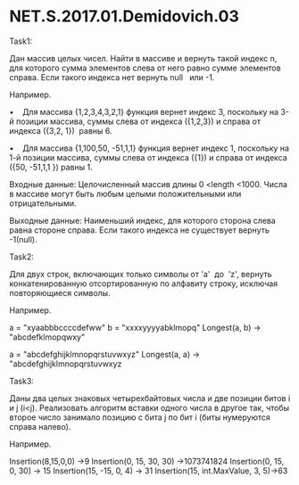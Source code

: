 # NET.S.2017.01.Demidovich.03
Task1:

Дан массив целых чисел. Найти в массиве и вернуть такой индекс n, для которого сумма элементов слева от него равно сумме элементов справа. Если такого индекса нет вернуть null   или -1.

Например.

•    Для массива {1,2,3,4,3,2,1} функция вернет индекс 3, поскольку на 3-й
позиции массива, суммы слева от индекса ({1,2,3}) и справа от индекса ({3,2, 1})
 равны 6.
 
•    Для массива {1,100,50, -51,1,1} функция вернет индекс 1, поскольку на 1-й 
позиции массива, суммы слева от индекса ({1}) и справа от индекса ({50, -51,1,1 }) 
равны 1.

Входные данные: Целочисленный массив длины 0 <length <1000. Числа в массиве могут быть любым целыми положительными или отрицательными.

Выходные данные: Наименьший индекс, для которого сторона слева равна стороне справа. Если такого индекса не существует вернуть -1(null).

Task2:

Для двух строк, включающих только символы от 'a'  до  'z', вернуть конкатенированную отсортированную по алфавиту строку, исключая повторяющиеся символы.

Например.

a = "xyaabbbccccdefww"
b = "xxxxyyyyabklmopq"
Longest(a, b) -> "abcdefklmopqwxy"

a = "abcdefghijklmnopqrstuvwxyz"
Longest(a, a) -> "abcdefghijklmnopqrstuvwxyz

Task3:

Даны два целых знаковых четырехбайтовых числа и две позиции битов i и j (i<j). Реализовать алгоритм вставки одного числа в другое так, чтобы второе число занимало позицию с бита j по бит i (биты нумеруются справа налево).

Например.

Insertion(8,15,0,0) ->9
Insertion(0, 15, 30, 30) ->1073741824
Insertion(0, 15, 0, 30) -> 15
Insertion(15, -15, 0, 4) -> 31
Insertion(15, int.MaxValue, 3, 5)->63

